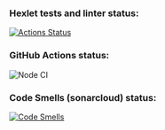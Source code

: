 ### Hexlet tests and linter status:
[![Actions Status](https://github.com/DimonJS/fullstack-javascript-project-46/actions/workflows/hexlet-check.yml/badge.svg)](https://github.com/DimonJS/fullstack-javascript-project-46/actions)
### GitHub Actions status:
![Node CI](https://github.com/DimonJS/fullstack-javascript-project-46/actions/workflows/nodeci.yml/badge.svg)
### Code Smells (sonarcloud) status:
[![Code Smells](https://sonarcloud.io/api/project_badges/measure?project=DimonJS_fullstack-javascript-project-46&metric=code_smells)](https://sonarcloud.io/summary/new_code?id=DimonJS_fullstack-javascript-project-46)